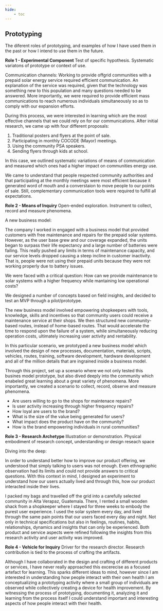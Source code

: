 ```yaml
---
hide:
    - toc
---
```


## Prototyping

The diferent roles of prototyping, and examples of how I have used them in the past or how I intend to use them in the future.


**Role 1 - Experimental Component**
Test of specific hypothesis. Systematic variatons of prototype or context of use.


Communication channels:
Working to provide offgrid communities with a prepaid solar energy service required efficient communication. An explanation of the service was required, given that the technology was something new to this population and many questions needed to be answered. More importantly, we were required to provide efficient mass communications to reach numerous individuals simultaneously so as to comply with our expansion efforts.


During this process, we were interested in learning which are the most effective channels that we could rely on for our communications. After initial research, we came up with four different proposals:

1. Traditional posters and flyers at the point of sale.
2. Participating in monthly COCODE (Mayor) meetings.
3. Using the community PSA speakers.
4. Sending flyers through kids at school.


In this case, we outlined systematic variations of means of communication and measured which ones had a higher impact on communities energy use.

We came to understand that people respected community authorities and that participating at the monthly meetings were most efficient because it generated word of mouth and a converstaion to move people to our points of sale. Still, complementary communication tools were required to fulfill all expectations.



**Role 2 - Means of Inquiry**
Open-ended exploration. Instrument to collect, record and measure phenomena.

A new business model:

The company I worked in engaged with a business model that provided customers with free maintenance and repairs for the prepaid solar systems. However, as the user base grew and our coverage expanded, the units began to surpass their life expectancy and a large number of batteries were failing. This really pushed any limits in terms of maintenance capacity, and our service levels dropped causing a steep incline in customer inactivity. That is, people were not using their prepaid units because they were not working properly due to battery issues.

We were faced with a critical question:
How can we provide maintenance to solar systems with a higher frequency while mantaining low operational costs?

We designed a number of concepts based on field insights, and decided to test an MVP through a pilot/prototype.

The new business model involved empowering shopkeepers with tools, knowledge, skills and incentives so that community users could receive a maintenance service at their shops. We then structured new community-based routes, instead of home-based routes. That would accelerate the time to respond upon the failure of a system, while simultaneously reducing operation costs, ultimately increasing user activity and rentability.


In this particular scenario, we prototyped a new business model which involved the design of new processes, documentation, materials, scripts, vehicles, routes, training,  software development, hardware development and all of the million details that are ingrained inside a business model.


Through this project, set up a scenario where we not only tested this busines model prototype, but also dived deeply into the community which enabeled great learning about a great variety of phenomena. More importantly, we created a scenario to collect, record, observe and measure phenomena.

- Are users willing to go to the shops for maintenace repairs?
- Is user activity increasing through higher frequency repairs?
- How loyal are users to the brand?
- What is the size of the value being generated for users?
- What impact does the product have on the community?
- How is the brand empowering individuals in rural communities?



**Role 3 - Research Archetype**
Illustration or demonstration. Physical embodiment of research concept, understanding or design reseach space


Diving into the deep:

In order to understand better how to improve our product offering, we understood that simply talking to users was not enough. Even ethnographic observation had its limits and could not provide answers to critical questions. With this context in mind, I designed an experiment to understand how our users actually lived and through this, how our product interacted inside their lives.

I packed my bags and travelled off the grid into a carefully selected community in Alta Verapaz, Guatemala. There, I rented a small wooden shack from a shopkeeper where I stayed for three weeks to embody the purest user experience. I used the solar system every day, and lived through the same pain points that our users faced every day and night. Not only in technical specifications but also in feelings, routines, habits, relationships, dynamics and insights that can only be experienced. Both product and service aspects were refined following the insights from this research activity and user activity was improved.



**Role 4 - Vehicle for Inquiry**
Driver for the research director. Research contribution is tied to the process of crafting the artifacts.

Although I have collaborated in the design and crafting of different products or services, I have never really approached this excerecise as a focused artefact for learning. This sparks different ideas to mind, however since I am interested in understanding how people interact with their own health I am conceptualizing a prototyping activity where a small group of individuals are observed while collectively creating a device for health improvement. By witnessing the process of prototyping, documenting it, analyzing it and learning from the process itself I could understand important and interesting aspects of how people interact with their health.

